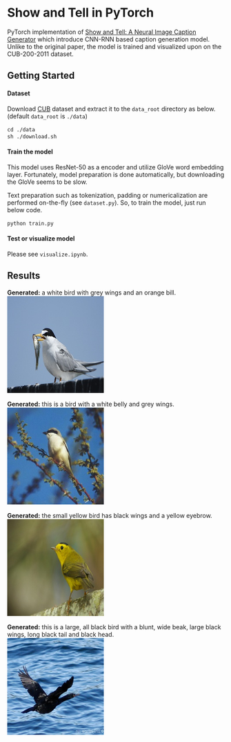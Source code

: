 # Show and Tell in PyTorch
PyTorch implementation of [Show and Tell: A Neural Image Caption Generator](https://arxiv.org/abs/1411.4555) which introduce CNN-RNN based caption generation model. Unlike to the original paper, the model is trained and visualized upon on the CUB-200-2011 dataset.

## Getting Started
#### Dataset
Download [CUB](http://www.vision.caltech.edu/visipedia/CUB-200-2011.html) dataset and extract it to the `data_root` directory as below. (default `data_root` is `./data`)

```shell
cd ./data
sh ./download.sh
```

#### Train the model
This model uses ResNet-50 as a encoder and utilize GloVe word embedding layer. Fortunately, model preparation is done automatically, but downloading the GloVe seems to be slow.

Text preparation such as tokenization, padding or numericalization are performed on-the-fly (see `dataset.py`). So, to train the model, just run below code.

```shell
python train.py
```

#### Test or visualize model
Please see `visualize.ipynb`.

## Results
**Generated:**  a white bird with grey wings and an orange bill. <br>
![image1](assets/image_1.jpg)

**Generated:**  this is a bird with a white belly and grey wings. <br>
![image2](assets/image_2.jpg)

**Generated:**  the small yellow bird has black wings and a yellow eyebrow. <br>
![image3](assets/image_3.jpg)

**Generated:**  this is a large, all black bird with a blunt, wide beak, large black wings, long black tail and black head. <br>
![image4](assets/image_4.jpg)
